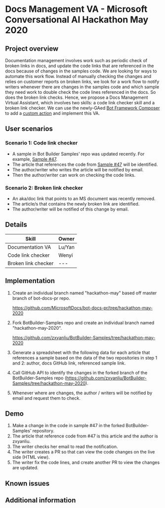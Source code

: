 # Docs Management VA - Microsoft Conversational AI Hackathon May 2020

## Project overview
Documentation management involves work such as periodic check of broken links in docs, and update the code links that are referenced in the docs because of changes in the samples code. We are looking for ways to automate this work flow. Instead of manually checking the changes and relies on customer reports on broken links, we look for a work flow to notify writers whenever there are changes in the samples code and which sample they need work to double check the code lines referenced in the docs. So does the broken link checks. Hence, we propose a Docs Management Virtual Assistant, which involves two skills: a code link checker skill and a broken link checker. We can use the newly-GAed [Bot Framework Composer](https://dev.botframework.com/) to add a [custom action](https://aka.ms/bf-composer-docs-custom-action) and implement this VA.

## User scenarios

### Scenario 1: Code link checker
* A sample in Bot Builder Samples' repo was updated recently. For example, [Sample #47](https://github.com/microsoft/BotBuilder-Samples/tree/master/samples/csharp_dotnetcore/47.inspection). 
* The article that references the code from [Sample #47](https://github.com/microsoft/BotBuilder-Samples/tree/master/samples/csharp_dotnetcore/47.inspection) will be identified. 
* The author/writer who writes the article will be notified by email.
* Then the author/writer can work on checking the code links. 

### Scenario 2: Broken link checker
* An aka/doc link that points to an MS document was recently removed. 
* The article/s that contains the newly broken link are identified. 
* The author/writer will be notified of this change by email. 

## Details 

|Skill|Owner|
|---|---|
|Documentation VA|Lu/Yan|
|Code link checker|Wenyi|
|Broken link checker|---|

## Implementation

1. Create an individual branch named "hackathon-may" based off master branch of bot-docs-pr repo.

    https://github.com/MicrosoftDocs/bot-docs-pr/tree/hackathon-may-2020

2. Fork BotBuilder-Samples repo and create an individual branch named "hackathon-may-2020". 
   
   https://github.com/zxyanliu/BotBuilder-Samples/tree/hackathon-may-2020

3. Generate a spreadsheet with the following data for each article that references a sample based on the data of the two repositories in step 1 and 2: author, docs GitHub link, referenced sample link. 

4. Call GitHub API to identify the changes in the forked branch of the BotBuilder-Samples repo (https://github.com/zxyanliu/BotBuilder-Samples/tree/hackathon-may-2020). 

5. Whenever where are changes, the author / writers will be notified by email and request them to check. 

## Demo

1. Make a change in the code in sample #47 in the forked BotBuilder-Samples' repository. 
2. The article that reference code from #47 is this article and the author is zxyanliu. 
3. The writer checks her email to read the notification. 
4. The writer creates a PR so that can view the code changes on the live side (HTML view). 
5. The writer fix the code lines, and create another PR to view the changes are updated. 

## Known issues

## Additional information
